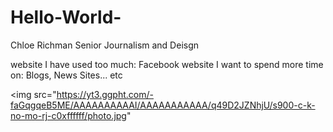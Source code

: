 # Hello-World-
Chloe Richman
Senior 
Journalism and Deisgn 

website I have used too much: Facebook
website I want to spend more time on: Blogs, News Sites... etc 

<img src="https://yt3.ggpht.com/-faGqgqeB5ME/AAAAAAAAAAI/AAAAAAAAAAA/q49D2JZNhjU/s900-c-k-no-mo-rj-c0xffffff/photo.jpg"

